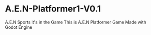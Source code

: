 # A.E.N-Platformer1-V0.1
A.E.N Sports it's in the Game
This is A.E.N Platformer Game Made with Godot Engine
